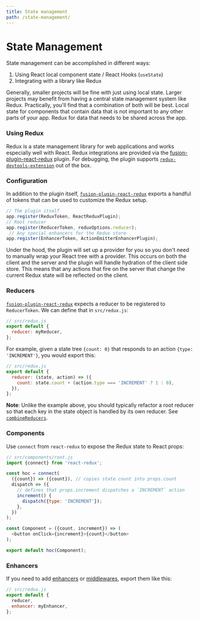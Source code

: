 ```yaml
---
title: State management
path: /state-management/
---
```


# State Management

State management can be accomplished in different ways:

1. Using React local component state / React Hooks (`useState`)
2. Integrating with a library like Redux

Generally, smaller projects will be fine with just using local state. Larger projects may benefit from having a central state management system like Redux. Practically, you'll find that a combination of both will be best. Local state for components that contain data that is not important to any other parts of your app. Redux for data that needs to be shared across the app.

### Using Redux

Redux is a state management library for web applications and works especially well with React. Redux integrations are provided via the [fusion-plugin-react-redux](/api/fusion-plugin-react-redux) plugin. For debugging, the plugin supports [`redux-devtools-extension`](https://github.com/zalmoxisus/redux-devtools-extension) out of the box.

### Configuration

In addition to the plugin itself, [`fusion-plugin-react-redux`](/api/fusion-plugin-react-redux) exports a handful of tokens that can be used to customize the Redux setup.

```js
// The plugin itself
app.register(ReduxToken, ReactReduxPlugin);
// Root reducer
app.register(ReducerToken, reduxOptions.reducer);
 // Any special enhancers for the Redux store
app.register(EnhancerToken, ActionEmitterEnhancerPlugin);
```

Under the hood, the plugin will set up a provider for you so you don't need to manually wrap your React tree with a provider. This occurs on both the client and the server and the plugin will handle hydration of the client side store. This means that any actions that fire on the server that change the current Redux state will be reflected on the client.

### Reducers

[`fusion-plugin-react-redux`](/api/fusion-plugin-react-redux) expects a reducer to be registered to `ReducerToken`. We can define that in `src/redux.js`:

```js
// src/redux.js
export default {
  reducer: myReducer,
};
```

For example, given a state tree `{count: 0}` that responds to an action `{type: 'INCREMENT'}`, you would export this:

```js
// src/redux.js
export default {
  reducer: (state, action) => ({
    count: state.count + (action.type === 'INCREMENT' ? 1 : 0),
  }),
};
```

**Note**: Unlike the example above, you should typically refactor a root reducer so that each key in the state object is handled by its own reducer. See [`combineReducers`](https://redux.js.org/docs/api/combineReducers.html).

### Components

Use `connect` from `react-redux` to expose the Redux state to React props:

```js
// src/components/root.js
import {connect} from 'react-redux';

const hoc = connect(
  ({count}) => ({count}), // copies state.count into props.count
  dispatch => ({
    // defines that props.increment dispatches a `INCREMENT` action
    increment() {
      dispatch({type: 'INCREMENT'});
    },
  })
);

const Component = ({count, increment}) => (
  <button onClick={increment}>{count}</button>
);

export default hoc(Component);
```

### Enhancers

If you need to add [enhancers](https://github.com/reactjs/redux/blob/master/docs/Glossary.md#store-enhancer) or [middlewares](https://github.com/reactjs/redux/blob/master/docs/Glossary.md#middleware), export them like this:

```js
// src/redux.js
export default {
  reducer,
  enhancer: myEnhancer,
};
```
